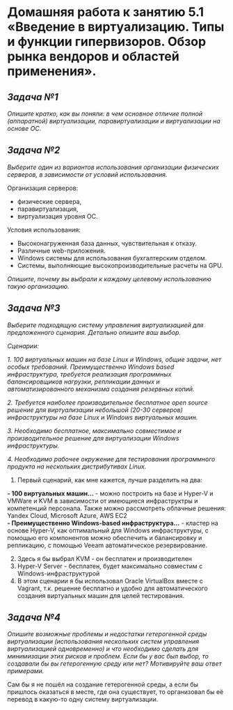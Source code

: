 # **Домашняя работа к занятию 5.1 «Введение в виртуализацию. Типы и функции гипервизоров. Обзор рынка вендоров и областей применения».**
## _Задача №1_
_Опишите кратко, как вы поняли: в чем основное отличие полной (аппаратной) виртуализации, паравиртуализации и виртуализации на основе ОС._


## _Задача №2_
_Выберите один из вариантов использования организации физических серверов, в зависимости от условий использования._

Организация серверов:

- физические сервера,
- паравиртуализация,
- виртуализация уровня ОС.

Условия использования:

- Высоконагруженная база данных, чувствительная к отказу.
- Различные web-приложения.
- Windows системы для использования бухгалтерским отделом.
- Системы, выполняющие высокопроизводительные расчеты на GPU.

_Опишите, почему вы выбрали к каждому целевому использованию такую организацию._




## _Задача №3_
_Выберите подходящую систему управления виртуализацией для предложенного сценария. Детально опишите ваш выбор._

_Сценарии:_

_1. 100 виртуальных машин на базе Linux и Windows, общие задачи, нет особых требований. Преимущественно Windows based инфраструктура, требуется реализация программных балансировщиков нагрузки, репликации данных и автоматизированного механизма создания резервных копий._

_2. Требуется наиболее производительное бесплатное open source решение для виртуализации небольшой (20-30 серверов) инфраструктуры на базе Linux и Windows виртуальных машин._

_3. Необходимо бесплатное, максимально совместимое и производительное решение для виртуализации Windows инфраструктуры._

_4. Необходимо рабочее окружение для тестирования программного продукта на нескольких дистрибутивах Linux._


1. Первый сценарий, как мне кажется, лучше разделить на два:

**- 100 виртуальных машин...** - можно построить на базе и Hyper-V и VMWare и KVM в зависимости от имеющиеся инфраструктры и компетенций персонала. Также можно рассмотреть облачные решения: Yandex Cloud, Microsoft Azure, AWS EC2  
**- Преимущественно Windows-based инфраструктура...** - кластер на основе Hyper-V, как оптимальный для Windows инфраструктуры, с помощью его компонентов можно обеспечить и балансировку и репликацию, с помощью Veeam автоматическое резервирование.

2. Здесь я бы выбрал KVM - он бесплатен и производителен
3. Hyper-V Server - бесплатен, будет максимально совместим с Windows-инфраструктурой
4. В этом сценарии я бы использовал Oracle VirtualBox вместе с Vagrant, т.к. решение бесплатно и удобно для автоматического создания виртуальных машин для целей тестирования.

## _Задача №4_
_Опишите возможные проблемы и недостатки гетерогенной среды виртуализации (использования нескольких систем управления виртуализацией одновременно) и что необходимо сделать для минимизации этих рисков и проблем. Если бы у вас был выбор, то создавали бы вы гетерогенную среду или нет? Мотивируйте ваш ответ примерами._

Сам бы я не пошёл на создание гетерогенной среды, а если бы пришлось оказаться в месте, где она существует, то организовал бы её перевод в какую-то одну систему виртуализации.




